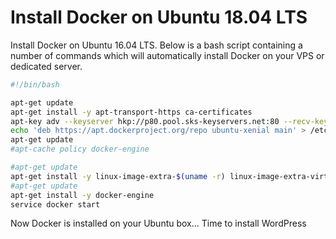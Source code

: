 # Install Docker on Ubuntu 18.04 LTS

Install Docker on Ubuntu 16.04 LTS. Below is a bash script containing a number of commands which will automatically install Docker on your VPS or dedicated server.


```bash
#!/bin/bash

apt-get update
apt-get install -y apt-transport-https ca-certificates
apt-key adv --keyserver hkp://p80.pool.sks-keyservers.net:80 --recv-keys 58118E89F3A912897C070ADBF76221572C52609D
echo 'deb https://apt.dockerproject.org/repo ubuntu-xenial main' > /etc/apt/sources.list.d/docker.list
apt-get update
#apt-cache policy docker-engine

#apt-get update
apt-get install -y linux-image-extra-$(uname -r) linux-image-extra-virtual
#apt-get update
apt-get install -y docker-engine
service docker start
```

Now Docker is installed on your Ubuntu box... Time to install WordPress
